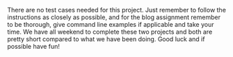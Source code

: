 There are no test cases needed for this project. Just remember to follow
the instructions as closely as possible, and for the blog assignment
remember to be thorough, give command line examples if applicable
and take your time. We have all weekend to complete these two projects
and both are pretty short compared to what we have been doing. Good luck
and if possible have fun!